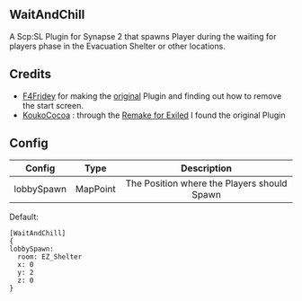 ## WaitAndChill
A Scp:SL Plugin for Synapse 2 that spawns Player during the waiting for players phase in the Evacuation Shelter or other locations.

## Credits
* [F4Fridey](https://github.com/F4Fridey) for making the [original](https://github.com/F4Fridey/WaitingAndChilling) Plugin and finding out how to remove the start screen.
* [KoukoCocoa](https://github.com/KoukoCocoa) : through the [Remake for Exiled](https://github.com/KoukoCocoa/WaitAndChill) I found the original Plugin
## Config
| Config | Type | Description |
| :--: | :--: | :--: |
| lobbySpawn | MapPoint | The Position where the Players should Spawn |

Default:
```
[WaitAndChill]
{
lobbySpawn:
  room: EZ_Shelter
  x: 0
  y: 2
  z: 0
}
```
